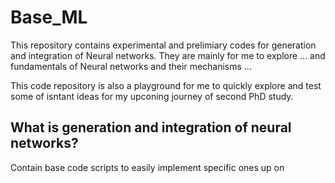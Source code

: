 # Base_ML
This repository contains experimental and prelimiary codes for generation and integration of Neural networks. They are mainly for me to explore ... and fundamentals of Neural networks and their mechanisms ...

This code repository is also a playground for me to quickly explore and test some of isntant ideas for my upconing journey of second PhD study.    

## What is generation and integration of neural networks?


Contain base code scripts to easily implement specific ones up on
